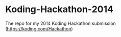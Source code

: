 Koding-Hackathon-2014
=====================

The repo for my 2014 Koding Hackathon submission (https://koding.com/Hackathon)
